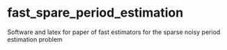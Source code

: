 fast_spare_period_estimation
============================

Software and latex for paper of fast estimators for the sparse noisy period estimation problem
